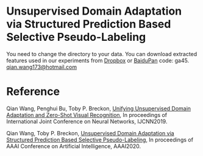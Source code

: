 # Unsupervised Domain Adaptation via Structured Prediction Based Selective Pseudo-Labeling
You need to change the directory to your data.
You can download extracted features used in our experiments from [Dropbox](https://www.dropbox.com/sh/293h2sij1oirn3y/AAD_J8ZReGHglzw84RSs6sb8a?dl=0) or [BaiduPan](https://pan.baidu.com/s/1NW8MkdmaRkyWA2GyD4xn6A) code: ga45.
qian.wang173@hotmail.com
# Reference
Qian Wang, Penghui Bu, Toby P. Breckon, [Unifying Unsupervised Domain Adaptation and Zero-Shot Visual Recognition](https://www.researchgate.net/publication/331790999_Unifying_Unsupervised_Domain_Adaptation_and_Zero-Shot_Visual_Recognition), In proceedings of International Joint Conference on Neural Networks, IJCNN2019.

Qian Wang, Toby P. Breckon, [Unsupervised Domain Adaptation via Structured Prediction Based Selective Pseudo-Labeling](https://arxiv.org/pdf/1911.07982.pdf), In proceedings of AAAI Conference on Artificial Intelligence, AAAI2020.
